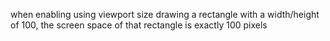 when enabling using viewport size drawing a rectangle with a width/height of 100, the screen space of that rectangle is exactly 100 pixels
